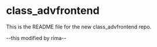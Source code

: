 # class_advfrontend

This is the README file for the new class_advfrontend repo.




--this modified by rima--
